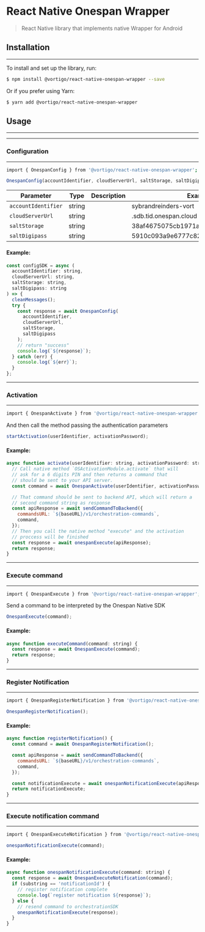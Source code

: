 # React Native Onespan Wrapper

> React Native library that implements native Wrapper for Android

## Installation

---

To install and set up the library, run:

```sh
$ npm install @vortigo/react-native-onespan-wrapper --save
```

Or if you prefer using Yarn:

```sh
$ yarn add @vortigo/react-native-onespan-wrapper
```

## Usage

---

---

### Configuration

---

```sh
import { OnespanConfig } from '@vortigo/react-native-onespan-wrapper';
```

```js
OnespanConfig(accountIdentifier, cloudServerUrl, saltStorage, saltDigipass);
```

<center>

| Parameter           | Type   | Description | Example                               |
| ------------------- | ------ | ----------- | ------------------------------------- |
| `accountIdentifier` | string |             | sybrandreinders-vort                  |
| `cloudServerUrl`    | string |             | .sdb.tid.onespan.cloud                |
| `saltStorage`       | string |             | 38af4675075cb1971a5fe79d59e702d711... |
| `saltDigipass`      | string |             | 5910c093a9e6777c8291679ed655328da2... |

</center>

#### Example:

```js
const configSDK = async (
  accountIdentifier: string,
  cloudServerUrl: string,
  saltStorage: string,
  saltDigipass: string
) => {
  cleanMessages();
  try {
    const response = await OnespanConfig(
      accountIdentifier,
      cloudServerUrl,
      saltStorage,
      saltDigipass
    );
    // return "success"
    console.log(`${response}`);
  } catch (err) {
    console.log(`${err}`);
  }
};
```

---

### Activation

---

```sh
import { OnespanActivate } from '@vortigo/react-native-onespan-wrapper';
```

And then call the method passing the authentication parameters

```js
startActivation(userIdentifier, activationPassword);
```

#### Example:

```js
async function activate(userIdentifier: string, activationPassword: string) {
  // Call native method `OSActivationModule.activate` that will
  // ask for a 6 digits PIN and then returns a command that
  // should be sent to your API server.
  const command = await OnespanActivate(userIdentifier, activationPassword);

  // That command should be sent to backend API, which will return a
  // second command string as response
  const apiResponse = await sendCommandToBackend({
    commandsURL: `${baseURL}/v1/orchestration-commands`,
    command,
  });
  // Then you call the native method "execute" and the activation
  // proccess will be finished
  const response = await onespanExecute(apiResponse);
  return response;
}
```

---

### Execute command

---

```sh
import { OnespanExecute } from '@vortigo/react-native-onespan-wrapper';
```

Send a command to be interpreted by the Onespan Native SDK

```js
OnespanExecute(command);
```

#### Example:

```js
async function executeCommand(command: string) {
  const response = await OnespanExecute(command);
  return response;
}
```

---

### Register Notification

---

```sh
import { OnespanRegisterNotification } from '@vortigo/react-native-onespan-wrapper';
```

```js
OnespanRegisterNotification();
```

#### Example:

```js
async function registerNotification() {
  const command = await OnespanRegisterNotification();

  const apiResponse = await sendCommandToBackend({
    commandsURL: `${baseURL}/v1/orchestration-commands`,
    command,
  });

  const notificationExecute = await onespanNotificationExecute(apiResponse);
  return notificationExecute;
}
```

---

### Execute notification command

---

```sh
import { OnespanExecuteNotification } from '@vortigo/react-native-onespan-wrapper';
```

```js
onespanNotificationExecute(command);
```

#### Example:

```js
async function onespanNotificationExecute(command: string) {
  const response = await OnespanExecuteNotification(command);
  if (substring == 'notificationId') {
    // register notification complete
    console.log(`register notification ${response}`);
  } else {
    // resend command to orchestrationSDK
    onespanNotificationExecute(response);
  }
}
```
